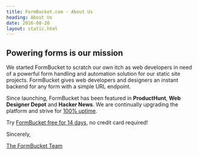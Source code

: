 ```yaml
---
title: FormBucket.com - About Us
heading: About Us
date: 2016-08-20
layout: static.html
---
```

## Powering forms is our mission

We started FormBucket to scratch our own itch as web developers in need of a powerful form handling and automation solution for our static site projects. FormBucket gives web developers and designers an instant backend for any form with a simple URL endpoint.

Since launching, FormBucket has been featured in **ProductHunt**, **Web Designer Depot** and **Hacker News**. We are continually upgrading the platform and strive for [100% uptime](https://status2.formbucket.com/).

Try [FormBucket free for 14 days](/signup), no credit card required!

Sincerely,

[The FormBucket Team](https://www.formbucket.com)
